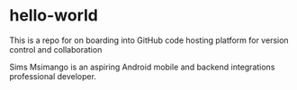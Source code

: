 # hello-world
This is a repo for on boarding into GitHub code hosting platform for version control and collaboration

Sims Msimango is an aspiring Android mobile and backend integrations professional developer.

